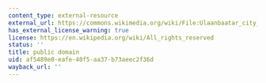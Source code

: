 ```yaml
---
content_type: external-resource
external_url: https://commons.wikimedia.org/wiki/File:Ulaanbaatar_city_Mongolia_20230926_102617.jpg
has_external_license_warning: true
license: https://en.wikipedia.org/wiki/All_rights_reserved
status: ''
title: public domain
uid: af5489e0-eafe-40f5-aa37-b73aeec2f36d
wayback_url: ''
---
```

